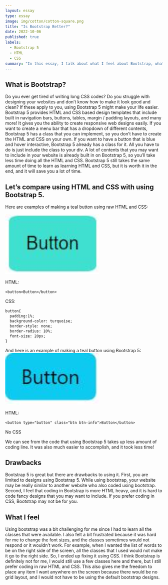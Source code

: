 ```yaml
---
layout: essay
type: essay
image: img/cotton/cotton-square.png
title: "Is Bootstrap Better?"
date: 2022-10-06
published: true
labels:
  - Bootstrap 5
  - HTML
  - CSS
summary: "In this essay, I talk about what I feel about Bootstrap, what Bootstrap is, and some examples.
---
```


## What is Bootstrap?

Do you ever get tired of writing long CSS codes? Do you struggle with designing your websites and don’t know how to make it look good and clean? If these apply to you, using Bootstrap 5 might make your life easier. Bootstrap 5 provides HTML and CSS based design templates that include built in navigation bars, buttons, tables, margin / padding layouts, and many more! 
It gives you the ability to create responsive web designs easily. If you want to create a menu bar that has a dropdown of different contents, Bootstrap 5 has a class that you can implement, so you don’t have to create the HTML and CSS on your own. If you want to have a button that is blue and hover interactive, Bootstrap 5 already has a class for it. All you have to do is just include the class to your div. A lot of contents that you may want to include in your website is already built in on Bootstrap 5, so you’ll take less time doing all the HTML and CSS. Bootstrap 5 still takes the same amount of time to learn as learning HTML and CSS, but it is worth it in the end, and it will save you a lot of time. 

## Let’s compare using HTML and CSS with using Bootstrap 5.

Here are examples of making a teal button using raw HTML and CSS:

<img width="300px" class="rounded float-start pe-4" src="../img/css-btn.jpg">

HTML:
```
<button>Button</button>
```
CSS:
```
button{
  padding:1%;
  background-color: turquoise;
  border-style: none;
  border-radius: 10%;
  font-size: 20px;
}
```


And here is an example of making a teal button using Bootstrap 5:
<img width="300px" class="rounded float-start pe-4" src="../img/bs-btn.jpg">

HTML:
```
<button type="button" class="btn btn-info">Button</button>
```
No CSS

We can see from the code that using Bootstrap 5 takes up less amount of coding line. It was also much easier to accomplish, and it took less time!

## Drawbacks

Bootstrap 5 is great but there are drawbacks to using it. First, you are limited to designs using Bootstrap 5. While using bootstrap, your website may be really similar to another website who also coded using bootstrap. Second, I feel that coding in Bootstrap is more HTML heavy, and it is hard to code fancy designs that you may want to include. If you prefer coding in CSS, Bootstrap may not be for you. 

## What I feel

Using bootstrap was a bit challenging for me since I had to learn all the classes that were available. I also felt a bit frustrated because it was hard for me to change the font sizes, and the classes sometimes would not respond or it wouldn’t work. For example, when I wanted the list of words to be on the right side of the screen, all the classes that I used would not make it go to the right side. So, I ended up fixing it using CSS. I think Bootstrap is definitely not for me, I would still use a few classes here and there, but I still prefer coding in raw HTML and CSS. This also gives me the freedom to place any item I want anywhere on the screen because there would be no grid layout, and I would not have to be using the default bootstrap designs. 
